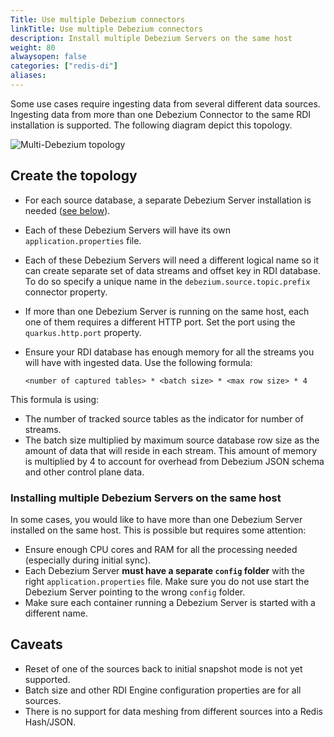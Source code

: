 ```yaml
---
Title: Use multiple Debezium connectors
linkTitle: Use multiple Debezium connectors
description: Install multiple Debezium Servers on the same host
weight: 80
alwaysopen: false
categories: ["redis-di"]
aliases: 
---
```


Some use cases require ingesting data from several different data sources.
Ingesting data from more than one Debezium Connector to the same RDI installation is supported.
The following diagram depict this topology.

![Multi-Debezium topology](/images/rdi/redis-di-multi-debezium.png)

## Create the topology

- For each source database, a separate Debezium Server installation is needed ([see below](#installing-multiple-debezium-servers-on-the-same-host)).
- Each of these Debezium Servers will have its own `application.properties` file.
- Each of these Debezium Servers will need a different logical name so it can create separate set of data streams and offset key in RDI database. To do so specify a unique name in the `debezium.source.topic.prefix` connector property.
- If more than one Debezium Server is running on the same host, each one of them requires a different HTTP port. Set the port using the `quarkus.http.port` property.
- Ensure your RDI database has enough memory for all the streams you will have with ingested data. Use the following formula:

  ```
  <number of captured tables> * <batch size> * <max row size> * 4
  ```

This formula is using:

- The number of tracked source tables as the indicator for number of streams.
- The batch size multiplied by maximum source database row size as the amount of data that will reside in each stream. This amount of memory is multiplied by 4 to account for overhead from Debezium JSON schema and other control plane data.

### Installing multiple Debezium Servers on the same host

In some cases, you would like to have more than one Debezium Server installed on the same host. This is possible but requires some attention:

- Ensure enough CPU cores and RAM for all the processing needed (especially during initial sync).
- Each Debezium Server **must have a separate `config` folder** with the right `application.properties` file. Make sure you do not use start the Debezium Server pointing to the wrong `config` folder.
- Make sure each container running a Debezium Server is started with a different name.

## Caveats

- Reset of one of the sources back to initial snapshot mode is not yet supported.
- Batch size and other RDI Engine configuration properties are for all sources.
- There is no support for data meshing from different sources into a Redis Hash/JSON.
